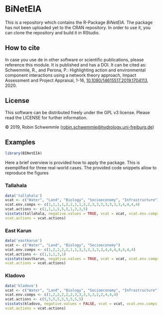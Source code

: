 # BiNetEIA

This is a repository which contains the R-Package *BiNetEIA*. The package has not been uploaded yet to the CRAN repository. In order to use it, you can clone the repository and build it in RStudio.

## How to cite

In case you use de in other software or scientific publications,
please reference this module. It is published and has a DOI. It can be cited
as:
  Schwemmle, R., and Perona, P.: Highlighting action and environmental component interactions using a
  network theory approach, Impact Assessment and Project Appraisal, 1-16,
  [10.1080/14615517.2019.1704113](https://doi.org/10.1080/14615517.2019.1704113), 2020.

## License
This software can be distributed freely under the GPL v3 license. Please read the LICENSE for further information.

© 2019, Robin Schwemmle (<robin.schwemmle@hydrology.uni-freiburg.de>)

## Examples

```r
library(BINetEIA)
```

Here a brief overview is provided how to apply the package. This is exemplified for three real-world cases. The provided code snippets allow to reproduce the figures

### Tallahala
```r
data('tallahala')
vcat <- c("Water", "Land", "Biology", "Socioeconomy", "Infrastructure")
vcat.env.comps <- c(1,1,1,1,2,2,1,1,2,2,3,3,3,3,3,3,3,4,4,4,4)
vcat.actions <- c(1,1,1,5,5,5,1,3,3,5)
visstats(tallahala, negative.values = TRUE, vcat = vcat, vcat.env.comps = vcat.env.comps,
vcat.actions = vcat.actions)
```

### East Karun
```r
data('eastkarun')
vcat <- c("Water", "Land", "Biology", "Socioeconomy")
vcat.env.comps <- c(1,2,2,2,2,1,1,3,3,3,3,3,3,4,4,4,4,4,4,4)
vcat.actions <- c(1,1,1,3,1)
visstats(eastkarun, negative.values = TRUE, vcat = vcat, vcat.env.comps = vcat.env.comps,
vcat.actions = vcat.actions)
```


### Kladovo

```r
data('kladovo')
vcat <- c("Water", "Land", "Biology", "Socioeconomy", "Infrastructure")
vcat.env.comps <- c(1,2,2,2,2,2,3,3,3,3,3,2,2,4,4,4)
vcat.actions <- c(5,5,5,5,5,5,5,5,5)
visstats(kladovo, negative.values = FALSE, vcat = vcat, vcat.env.comps = vcat.env.comps,
vcat.actions = vcat.actions)
```
